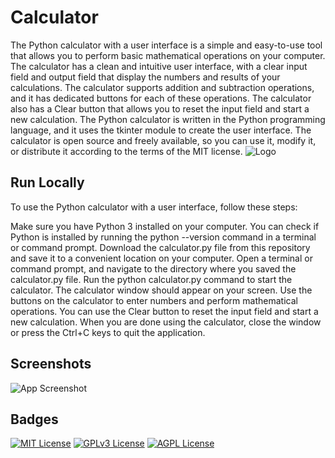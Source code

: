 
# Calculator

The Python calculator with a user interface is a simple and easy-to-use tool that allows you to perform basic mathematical operations on your computer. The calculator has a clean and intuitive user interface, with a clear input field and output field that display the numbers and results of your calculations. The calculator supports addition and subtraction operations, and it has dedicated buttons for each of these operations. The calculator also has a Clear button that allows you to reset the input field and start a new calculation. The Python calculator is written in the Python programming language, and it uses the tkinter module to create the user interface. The calculator is open source and freely available, so you can use it, modify it, or distribute it according to the terms of the MIT license.
![Logo](https://img.ohfeel.live/faDsA.png)


## Run Locally

To use the Python calculator with a user interface, follow these steps:

Make sure you have Python 3 installed on your computer. You can check if Python is installed by running the python --version command in a terminal or command prompt.
Download the calculator.py file from this repository and save it to a convenient location on your computer.
Open a terminal or command prompt, and navigate to the directory where you saved the calculator.py file.
Run the python calculator.py command to start the calculator.
The calculator window should appear on your screen. Use the buttons on the calculator to enter numbers and perform mathematical operations.
You can use the Clear button to reset the input field and start a new calculation.
When you are done using the calculator, close the window or press the Ctrl+C keys to quit the application.


## Screenshots

![App Screenshot](https://img.ohfeel.live/Brnn0.png)


## Badges


[![MIT License](https://img.shields.io/badge/License-MIT-green.svg)](https://choosealicense.com/licenses/mit/)
[![GPLv3 License](https://img.shields.io/badge/License-GPL%20v3-yellow.svg)](https://opensource.org/licenses/)
[![AGPL License](https://img.shields.io/badge/license-AGPL-blue.svg)](http://www.gnu.org/licenses/agpl-3.0)


